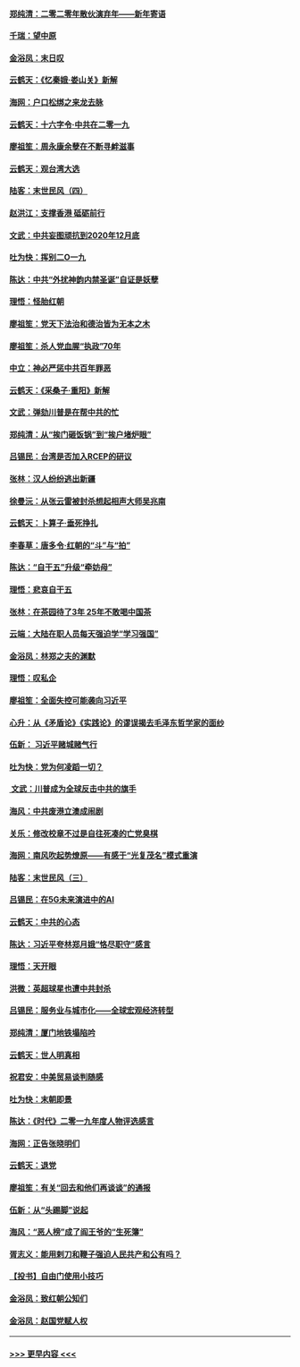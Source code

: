 #### [郑纯清：二零二零年散伙演弃年——新年寄语](../pages/nsc993/n11754195.md?t=12301444) 
#### [千瑞：望中原](../pages/nsc993/n11754159.md?t=12301444) 
#### [金浴凤：末日叹](../pages/nsc993/n11752359.md?t=12301444) 
#### [云鹤天：《忆秦娥‧娄山关》新解](../pages/nsc993/n11752348.md?t=12301444) 
#### [海网：户口松绑之来龙去脉](../pages/nsc993/n11752328.md?t=12301444) 
#### [云鹤天：十六字令‧中共在二零一九](../pages/nsc993/n11752305.md?t=12301444) 
#### [廖祖笙：周永康余孽在不断寻衅滋事](../pages/nsc993/n11751013.md?t=12301444) 
#### [云鹤天：观台湾大选](../pages/nsc993/n11751007.md?t=12301444) 
#### [陆客：末世民风（四）](../pages/nsc993/n11749203.md?t=12301444) 
#### [赵洪江：支撑香港 砥砺前行](../pages/nsc993/n11748482.md?t=12301444) 
#### [文武：中共妄图顽抗到2020年12月底](../pages/nsc993/n11748446.md?t=12301444) 
#### [吐为快：挥别二O一九](../pages/nsc993/n11748411.md?t=12301444) 
#### [陈达：中共“外扰神韵内禁圣诞”自证是妖孽](../pages/nsc993/n11748226.md?t=12301444) 
#### [理悟：怪胎红朝](../pages/nsc993/n11748206.md?t=12301444) 
#### [廖祖笙：党天下法治和德治皆为无本之木](../pages/nsc993/n11748135.md?t=12301444) 
#### [廖祖笙：杀人党血腥“执政”70年](../pages/nsc993/n11745144.md?t=12301444) 
#### [中立：神必严惩中共百年罪恶](../pages/nsc993/n11744970.md?t=12301444) 
#### [云鹤天：《采桑子‧重阳》新解](../pages/nsc993/n11744948.md?t=12301444) 
#### [文武：弹劾川普是在帮中共的忙](../pages/nsc993/n11744758.md?t=12301444) 
#### [郑纯清：从“挨门砸饭锅”到“挨户堵炉眼”](../pages/nsc993/n11744745.md?t=12301444) 
#### [吕锡民：台湾是否加入RCEP的研议](../pages/nsc993/n11744701.md?t=12301444) 
#### [张林：汉人纷纷逃出新疆](../pages/nsc993/n11743530.md?t=12301444) 
#### [徐曼沅：从张云雷被封杀想起相声大师吴兆南](../pages/nsc993/n11741816.md?t=12301444) 
#### [云鹤天：卜算子‧垂死挣扎](../pages/nsc993/n11739956.md?t=12301444) 
#### [李春草：唐多令‧红朝的“斗”与“拍”](../pages/nsc993/n11739830.md?t=12301444) 
#### [陈达：“自干五”升级“牵妨母”](../pages/nsc993/n11739724.md?t=12301444) 
#### [理悟：悲哀自干五](../pages/nsc993/n11739547.md?t=12301444) 
#### [张林：在茶园待了3年 25年不敢喝中国茶](../pages/nsc993/n11739240.md?t=12301444) 
#### [云端：大陆在职人员每天强迫学“学习强国”](../pages/nsc993/n11738735.md?t=12301444) 
#### [金浴凤：林郑之夫的渊默](../pages/nsc993/n11737735.md?t=12301444) 
#### [理悟：叹私企](../pages/nsc993/n11737715.md?t=12301444) 
#### [廖祖笙：全面失控可能袭向习近平](../pages/nsc993/n11737704.md?t=12301444) 
#### [心升：从《矛盾论》《实践论》的谬误揭去毛泽东哲学家的面纱](../pages/nsc993/n11736962.md?t=12301444) 
#### [伍新： 习近平赌城赌气行](../pages/nsc993/n11736929.md?t=12301444) 
#### [吐为快：党为何凌蹈一切？](../pages/nsc993/n11736915.md?t=12301444) 
#### [ 文武：川普成为全球反击中共的旗手](../pages/nsc993/n11736882.md?t=12301444) 
#### [海风：中共废港立澳成闹剧](../pages/nsc993/n11735857.md?t=12301444) 
#### [关乐：修改校章不过是自往死凑的亡党臭棋](../pages/nsc993/n11735097.md?t=12301444) 
#### [海网：南风吹起势燎原——有感于“光复茂名”模式重演](../pages/nsc993/n11732308.md?t=12301444) 
#### [陆客：末世民风（三）](../pages/nsc993/n11732211.md?t=12301444) 
#### [吕锡民：在5G未来演进中的AI](../pages/nsc993/n11730010.md?t=12301444) 
#### [云鹤天：中共的心态](../pages/nsc993/n11729906.md?t=12301444) 
#### [陈达：习近平夸林郑月娥“恪尽职守”感言](../pages/nsc993/n11729881.md?t=12301444) 
#### [理悟：天开眼](../pages/nsc993/n11729699.md?t=12301444) 
#### [洪微：英超球星也遭中共封杀](../pages/nsc993/n11727243.md?t=12301444) 
#### [吕锡民：服务业与城市化——全球宏观经济转型](../pages/nsc993/n11725845.md?t=12301444) 
#### [郑纯清：厦门地铁塌陷吟](../pages/nsc993/n11725813.md?t=12301444) 
#### [云鹤天：世人明真相](../pages/nsc993/n11725621.md?t=12301444) 
#### [祝君安：中美贸易谈判随感](../pages/nsc993/n11725609.md?t=12301444) 
#### [吐为快：末朝即景](../pages/nsc993/n11723365.md?t=12301444) 
#### [陈达：《时代》二零一九年度人物评选感言](../pages/nsc993/n11723337.md?t=12301444) 
#### [海网：正告张晓明们](../pages/nsc993/n11723228.md?t=12301444) 
#### [云鹤天：退党](../pages/nsc993/n11723056.md?t=12301444) 
#### [廖祖笙：有关“回去和他们再谈谈”的通报](../pages/nsc993/n11722442.md?t=12301444) 
#### [伍新：从“头踢脚”说起](../pages/nsc993/n11722429.md?t=12301444) 
#### [海风：“恶人榜”成了阎王爷的“生死簿”](../pages/nsc993/n11722272.md?t=12301444) 
#### [胥志义：能用剌刀和鞭子强迫人民共产和公有吗？](../pages/nsc993/n11720569.md?t=12301444) 
#### [【投书】自由门使用小技巧](../pages/nsc993/n11720180.md?t=12301444) 
#### [金浴凤：致红朝公知们](../pages/nsc993/n11720563.md?t=12301444) 
#### [金浴凤：赵国党赋人权](../pages/nsc993/n11720533.md?t=12301444) 

----
#### [ >>> 更早内容 <<< ](../indexes/nsc993-earlier.md)
